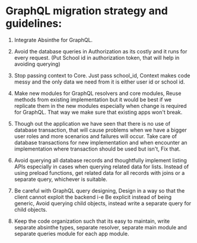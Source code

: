 # GraphQL migration strategy and guidelines:


1. Integrate Absinthe for GraphQL.

2. Avoid the database queries in Authorization as its costly and it runs for every request. (Put School id in authorization token, that will help in avoiding querying)

3. Stop passing context to Core. Just pass school_id, Context makes code messy and the only data we need from it is either user id or school id.

4. Make new modules for GraphQL resolvers and core modules, Reuse methods from existing implementation but it would be best if we replicate them in the new modules especially when change is required for GraphQL. That way we make sure that existing apps won't break.

5. Though out the application we have seen that there is no use of database transaction, that will cause problems when we have a bigger user roles and more scenarios and failures will occur. Take care of database transactions for new implementation and when encounter an implementation where transaction should be used but isn't, Fix that.

6. Avoid querying all database records and thoughtfully implement listing APIs especially in cases when querying related data for lists. Instead of using preload functions, get related data for all records with joins or a separate query, whichever is suitable.

7. Be careful with GraphQL query designing, Design in a way so that the client cannot exploit the backend i-e Be explicit instead of being generic, Avoid querying child objects, instead write a separate query for child objects.

8. Keep the code organization such that its easy to maintain, write separate absinthe types, separate resolver, separate main module and separate queries module for each app module.
